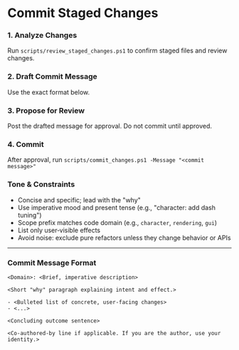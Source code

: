 # Commit Staged Changes

### 1. Analyze Changes

Run `scripts/review_staged_changes.ps1` to confirm staged files and review changes.

### 2. Draft Commit Message

Use the exact format below.

### 3. Propose for Review

Post the drafted message for approval. Do not commit until approved.

### 4. Commit

After approval, run `scripts/commit_changes.ps1 -Message "<commit message>"`

### Tone & Constraints

-   Concise and specific; lead with the "why"
-   Use imperative mood and present tense (e.g., "character: add dash tuning")
-   Scope prefix matches code domain (e.g., `character`, `rendering`, `gui`)
-   List only user‑visible effects
-   Avoid noise: exclude pure refactors unless they change behavior or APIs

---

### Commit Message Format

```
<Domain>: <Brief, imperative description>

<Short "why" paragraph explaining intent and effect.>

- <Bulleted list of concrete, user-facing changes>
- <...>

<Concluding outcome sentence>

<Co-authored-by line if applicable. If you are the author, use your identity.>
```
